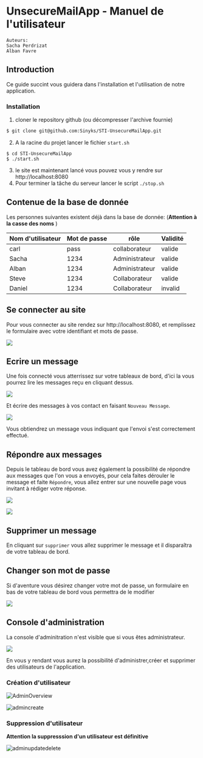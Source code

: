 # UnsecureMailApp - Manuel de l'utilisateur

```
Auteurs:
Sacha Perdrizat
Alban Favre
```

## Introduction

Ce guide succint vous guidera dans l'installation et l'utilisation de notre application.

### Installation

1. cloner le repository github (ou décompresser l'archive fournie)

```bash
$ git clone git@github.com:Sinyks/STI-UnsecureMailApp.git
```
2. A la racine du projet lancer le fichier  `start.sh`

```
$ cd STI-UnsecureMailApp
$ ./start.sh
```
3. le site est maintenant lancé vous pouvez vous y rendre sur http://localhost:8080
4. Pour terminer la tâche du serveur lancer le script ``./stop.sh``

## Contenue de la base de donnée

Les personnes suivantes existent déjà dans la base de donnée: (__Attention à la casse des noms__ )

| Nom d'utilisateur | Mot de passe | rôle           | Validité |
| ----------------- | ------------ | -------------- | -------- |
| carl              | pass         | collaborateur  | valide   |
| Sacha             | 1234         | Administrateur | valide   |
| Alban             | 1234         | Administrateur | valide   |
| Steve             | 1234         | Collaborateur  | valide   |
| Daniel            | 1234         | Collaborateur  | invalid  |




## Se connecter au site

Pour vous connecter au site rendez sur http://localhost:8080, et remplissez le formulaire avec votre identifiant et mots de passe.

![](./img/signin.png)

## Ecrire un message

Une fois connecté vous atterrissez sur votre tableaux de bord, d'ici la vous pourrez lire les messages reçu en cliquant dessus.

![](./img/Dashboard.png)



Et écrire des messages à vos contact en faisant ``Nouveau Message``.

![](./img/newmessage.png)

Vous obtiendrez un message vous indiquant que l'envoi s'est correctement effectué.

## Répondre aux messages

Depuis le tableau de bord vous avez également la possibilité de répondre aux messages que l'on vous a envoyés, pour cela faites dérouler le message et faite ``Répondre``, vous allez entrer sur une nouvelle page vous invitant à rédiger votre réponse.

![](./img/answer_show.png)

![](./img/answer.png)

## Supprimer un message

En cliquant sur ``supprimer`` vous allez supprimer le message et il disparaîtra de votre tableau de bord.

## Changer son mot de passe

Si d'aventure vous désirez changer votre mot de passe, un formulaire en bas de votre tableau de bord vous permettra de le modifier

![](./img/chpassword.png)

## Console d'administration

La console d'adminitration n'est visible que si vous êtes administrateur.

![](./img/adminshow.png)

En vous y rendant vous aurez la possibilité d'administrer,créer et supprimer des utilisateurs de l'application.

### Création d'utilisateur

![AdminOverview](./img/adminOverview.png)

![admincreate](./img/adminCreate.png)

### Suppression d'utilisateur
__Attention la suppresssion d'un utilisateur est définitive__

![adminupdatedelete](./img/adminUpdateDelete.png)


